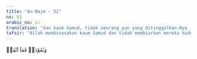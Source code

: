 ```yaml
---
title: "An-Najm - 51"
no: 51
arabic_no: ٥١
translation: "dan kaum Samud, tidak seorang pun yang ditinggalkan-Nya (hidup), "
tafsir: "Allah membinasakan kaum Samud dan tidak membiarkan mereka hidup, bahkan mereka disiksa dengan azab Tuhan yang sangat dahsyat, dalam ayat yang bersamaan maksudnya Allah berfirman: \n\nMaka adakah kamu melihat seorang pun yang masih tersisa di antara mereka? (al-haqqah/69: 8)"
---
```

وَثَمُوْدَا۟ فَمَآ اَبْقٰىۙ